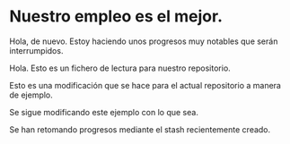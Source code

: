 # Nuestro empleo es el mejor.

Hola, de nuevo. Estoy haciendo unos progresos muy notables que serán interrumpidos.

Hola. Esto es un fichero de lectura para nuestro repositorio.

Esto es una modificación que se hace para el actual repositorio a manera de ejemplo.

Se sigue modificando este ejemplo con lo que sea.

Se han retomando progresos mediante el stash recientemente creado.
